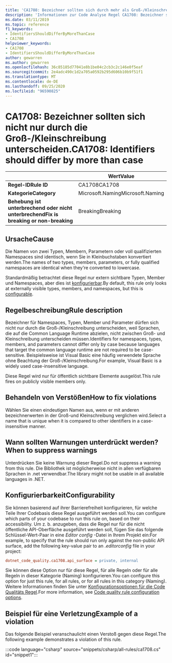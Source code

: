 ```yaml
---
title: 'CA1708: Bezeichner sollten sich durch mehr als Groß-/Kleinschreibung unterscheiden (Code Analyse)'
description: 'Informationen zur Code Analyse Regel CA1708: Bezeichner sollten sich um mehr als Groß-/Kleinschreibung unterscheiden.'
ms.date: 03/11/2019
ms.topic: reference
f1_keywords:
- IdentifiersShouldDifferByMoreThanCase
- CA1708
helpviewer_keywords:
- CA1708
- IdentifiersShouldDifferByMoreThanCase
author: gewarren
ms.author: gewarren
ms.openlocfilehash: 36c85185d77041e8b1be04c2cb3c2c146e0f5eaf
ms.sourcegitcommit: 2e4adc490c1d2a705a0592b295d606b10b9f51f1
ms.translationtype: MT
ms.contentlocale: de-DE
ms.lasthandoff: 09/25/2020
ms.locfileid: "96590825"
---
```

# <a name="ca1708-identifiers-should-differ-by-more-than-case"></a><span data-ttu-id="b6de7-103">CA1708: Bezeichner sollten sich nicht nur durch die Groß-/Kleinschreibung unterscheiden.</span><span class="sxs-lookup"><span data-stu-id="b6de7-103">CA1708: Identifiers should differ by more than case</span></span>

| | <span data-ttu-id="b6de7-104">Wert</span><span class="sxs-lookup"><span data-stu-id="b6de7-104">Value</span></span> |
|-|-|
| <span data-ttu-id="b6de7-105">**Regel-ID**</span><span class="sxs-lookup"><span data-stu-id="b6de7-105">**Rule ID**</span></span> |<span data-ttu-id="b6de7-106">CA1708</span><span class="sxs-lookup"><span data-stu-id="b6de7-106">CA1708</span></span>|
| <span data-ttu-id="b6de7-107">**Kategorie**</span><span class="sxs-lookup"><span data-stu-id="b6de7-107">**Category**</span></span> |<span data-ttu-id="b6de7-108">Microsoft.Naming</span><span class="sxs-lookup"><span data-stu-id="b6de7-108">Microsoft.Naming</span></span>|
| <span data-ttu-id="b6de7-109">**Behebung ist unterbrechend oder nicht unterbrechend**</span><span class="sxs-lookup"><span data-stu-id="b6de7-109">**Fix is breaking or non-breaking**</span></span> |<span data-ttu-id="b6de7-110">Breaking</span><span class="sxs-lookup"><span data-stu-id="b6de7-110">Breaking</span></span>|

## <a name="cause"></a><span data-ttu-id="b6de7-111">Ursache</span><span class="sxs-lookup"><span data-stu-id="b6de7-111">Cause</span></span>

<span data-ttu-id="b6de7-112">Die Namen von zwei Typen, Membern, Parametern oder voll qualifizierten Namespaces sind identisch, wenn Sie in Kleinbuchstaben konvertiert werden.</span><span class="sxs-lookup"><span data-stu-id="b6de7-112">The names of two types, members, parameters, or fully qualified namespaces are identical when they're converted to lowercase.</span></span>

<span data-ttu-id="b6de7-113">Standardmäßig betrachtet diese Regel nur extern sichtbare Typen, Member und Namespaces, aber dies ist [konfigurierbar](#configurability).</span><span class="sxs-lookup"><span data-stu-id="b6de7-113">By default, this rule only looks at externally visible types, members, and namespaces, but this is [configurable](#configurability).</span></span>

## <a name="rule-description"></a><span data-ttu-id="b6de7-114">Regelbeschreibung</span><span class="sxs-lookup"><span data-stu-id="b6de7-114">Rule description</span></span>

<span data-ttu-id="b6de7-115">Bezeichner für Namespaces, Typen, Member und Parameter dürfen sich nicht nur durch die Groß-/Kleinschreibung unterscheiden, weil Sprachen, die auf die Common Language Runtime abzielen, nicht zwischen Groß- und Kleinschreibung unterscheiden müssen.</span><span class="sxs-lookup"><span data-stu-id="b6de7-115">Identifiers for namespaces, types, members, and parameters cannot differ only by case because languages that target the common language runtime are not required to be case-sensitive.</span></span> <span data-ttu-id="b6de7-116">Beispielsweise ist Visual Basic eine häufig verwendete Sprache ohne Beachtung der Groß-/Kleinschreibung.</span><span class="sxs-lookup"><span data-stu-id="b6de7-116">For example, Visual Basic is a widely used case-insensitive language.</span></span>

<span data-ttu-id="b6de7-117">Diese Regel wird nur für öffentlich sichtbare Elemente ausgelöst.</span><span class="sxs-lookup"><span data-stu-id="b6de7-117">This rule fires on publicly visible members only.</span></span>

## <a name="how-to-fix-violations"></a><span data-ttu-id="b6de7-118">Behandeln von Verstößen</span><span class="sxs-lookup"><span data-stu-id="b6de7-118">How to fix violations</span></span>

<span data-ttu-id="b6de7-119">Wählen Sie einen eindeutigen Namen aus, wenn er mit anderen bezeichnerwerten in der Groß-und Kleinschreibung verglichen wird.</span><span class="sxs-lookup"><span data-stu-id="b6de7-119">Select a name that is unique when it is compared to other identifiers in a case-insensitive manner.</span></span>

## <a name="when-to-suppress-warnings"></a><span data-ttu-id="b6de7-120">Wann sollten Warnungen unterdrückt werden?</span><span class="sxs-lookup"><span data-stu-id="b6de7-120">When to suppress warnings</span></span>

<span data-ttu-id="b6de7-121">Unterdrücken Sie keine Warnung dieser Regel.</span><span class="sxs-lookup"><span data-stu-id="b6de7-121">Do not suppress a warning from this rule.</span></span> <span data-ttu-id="b6de7-122">Die Bibliothek ist möglicherweise nicht in allen verfügbaren Sprachen in .net verwendbar.</span><span class="sxs-lookup"><span data-stu-id="b6de7-122">The library might not be usable in all available languages in .NET.</span></span>

## <a name="configurability"></a><span data-ttu-id="b6de7-123">Konfigurierbarkeit</span><span class="sxs-lookup"><span data-stu-id="b6de7-123">Configurability</span></span>

<span data-ttu-id="b6de7-124">Sie können basierend auf ihrer Barrierefreiheit konfigurieren, für welche Teile Ihrer Codebasis diese Regel ausgeführt werden soll.</span><span class="sxs-lookup"><span data-stu-id="b6de7-124">You can configure which parts of your codebase to run this rule on, based on their accessibility.</span></span> <span data-ttu-id="b6de7-125">Um z. b. anzugeben, dass die Regel nur für die nicht öffentliche API-Oberfläche ausgeführt werden soll, fügen Sie das folgende Schlüssel-Wert-Paar in eine *Editor config* -Datei in Ihrem Projekt ein:</span><span class="sxs-lookup"><span data-stu-id="b6de7-125">For example, to specify that the rule should run only against the non-public API surface, add the following key-value pair to an *.editorconfig* file in your project:</span></span>

```ini
dotnet_code_quality.ca1708.api_surface = private, internal
```

<span data-ttu-id="b6de7-126">Sie können diese Option nur für diese Regel, für alle Regeln oder für alle Regeln in dieser Kategorie (Naming) konfigurieren.</span><span class="sxs-lookup"><span data-stu-id="b6de7-126">You can configure this option for just this rule, for all rules, or for all rules in this category (Naming).</span></span> <span data-ttu-id="b6de7-127">Weitere Informationen finden Sie unter [Konfigurationsoptionen für die Code Qualitäts Regel](../code-quality-rule-options.md).</span><span class="sxs-lookup"><span data-stu-id="b6de7-127">For more information, see [Code quality rule configuration options](../code-quality-rule-options.md).</span></span>

## <a name="example-of-a-violation"></a><span data-ttu-id="b6de7-128">Beispiel für eine Verletzung</span><span class="sxs-lookup"><span data-stu-id="b6de7-128">Example of a violation</span></span>

<span data-ttu-id="b6de7-129">Das folgende Beispiel veranschaulicht einen Verstoß gegen diese Regel.</span><span class="sxs-lookup"><span data-stu-id="b6de7-129">The following example demonstrates a violation of this rule.</span></span>

:::code language="csharp" source="snippets/csharp/all-rules/ca1708.cs" id="snippet1":::
